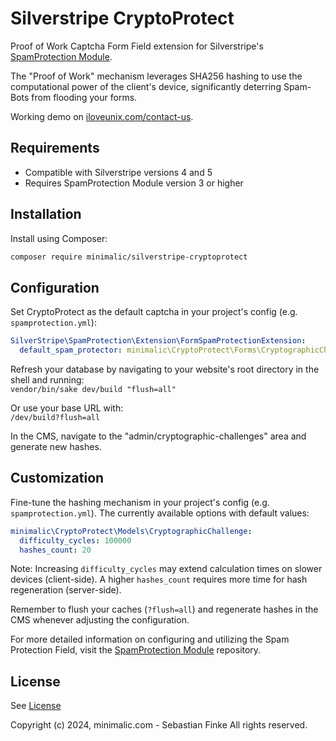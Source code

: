 # Silverstripe CryptoProtect

Proof of Work Captcha Form Field extension for Silverstripe's [SpamProtection Module](https://github.com/silverstripe/silverstripe-spamprotection).

The "Proof of Work" mechanism leverages SHA256 hashing to use the computational power of the client's device, significantly deterring Spam-Bots from flooding your forms.

Working demo on [iloveunix.com/contact-us](https://iloveunix.com/contact-us).


## Requirements

* Compatible with Silverstripe versions 4 and 5
* Requires SpamProtection Module version 3 or higher


## Installation

Install using Composer:
```sh
composer require minimalic/silverstripe-cryptoprotect
```


## Configuration

Set CryptoProtect as the default captcha in your project's config (e.g. `spamprotection.yml`):
```yaml
SilverStripe\SpamProtection\Extension\FormSpamProtectionExtension:
  default_spam_protector: minimalic\CryptoProtect\Forms\CryptographicChallengeProtector
```

Refresh your database by navigating to your website's root directory in the shell and running:<br>
`vendor/bin/sake dev/build "flush=all"`

Or use your base URL with:<br>
`/dev/build?flush=all`

In the CMS, navigate to the "admin/cryptographic-challenges" area and generate new hashes.


## Customization

Fine-tune the hashing mechanism in your project's config (e.g. `spamprotection.yml`). The currently available options with default values:
```yaml
minimalic\CryptoProtect\Models\CryptographicChallenge:
  difficulty_cycles: 100000
  hashes_count: 20
```
Note: Increasing `difficulty_cycles` may extend calculation times on slower devices (client-side).
A higher `hashes_count` requires more time for hash regeneration (server-side).

Remember to flush your caches (`?flush=all`) and regenerate hashes in the CMS whenever adjusting the configuration.

For more detailed information on configuring and utilizing the Spam Protection Field, visit the [SpamProtection Module](https://github.com/silverstripe/silverstripe-spamprotection) repository.


## License

See [License](LICENSE)

Copyright (c) 2024, minimalic.com - Sebastian Finke
All rights reserved.

